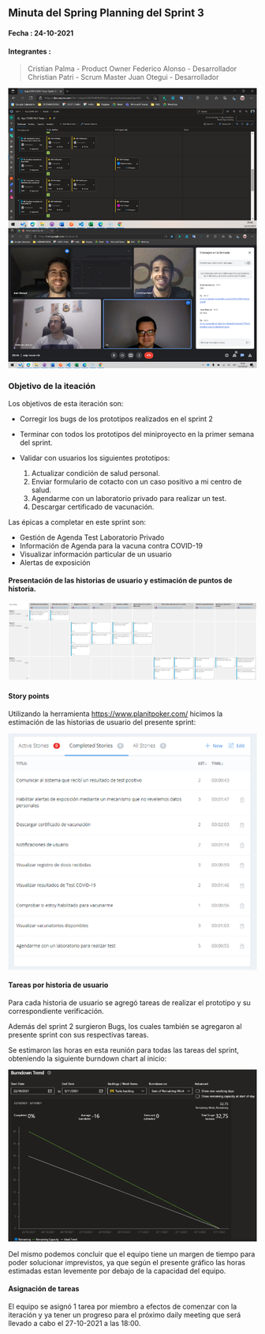 ## Minuta del Spring Planning del Sprint 3 <a name=""></a>

#### Fecha : 24-10-2021
#### Integrantes : 

>Cristian Palma - Product Owner
 Federico Alonso - Desarrollador
 Christian Patri - Scrum Master
 Juan Otegui - Desarrollador

 ![ ](../img/sprint_planning_team.png)

### Objetivo de la iteación

Los objetivos de esta iteración son:

* Corregir los bugs de los prototipos realizados en el sprint 2
* Terminar con todos los prototipos del miniproyecto en la primer semana del sprint.
* Validar con usuarios los siguientes prototipos:

    1.  Actualizar condición de salud personal.
    2.  Enviar formulario de cotacto con un caso  positivo a mi centro de salud.
    3.  Agendarme con un laboratorio privado para realizar un test.
    4.  Descargar certificado de vacunación.


Las épicas a completar en este sprint son:

* Gestión de Agenda Test Laboratorio Privado
* Información de Agenda para la vacuna contra COVID-19
* Visualizar información particular de un usuario
* Alertas de exposición

#### Presentación de las historias de usuario y estimación de puntos de historia.

 ![ ](../img/story_map.png)

#### Story points

Utilizando la herramienta https://www.planitpoker.com/ hicimos la estimación de las historias de usuario del presente sprint:

 ![ ](../img/poker_sp3.png)


 #### Tareas por historia de usuario

 Para cada historia de usuario se agregó tareas de realizar el prototipo y su correspondiente verificación.

 Además del sprint 2 surgieron Bugs, los cuales también se agregaron al presente sprint con sus respectivas tareas.

 Se estimaron las horas en esta reunión para todas las tareas del sprint, obteniendo la siguiente burndown chart al inicio:

  ![ ](../img/burndown-24-10-21.png)

  Del mismo podemos concluir que el equipo tiene un margen de tiempo para poder solucionar imprevistos, ya que según el presente gráfico las horas estimadas estan levemente por debajo de la capacidad del equipo.

  #### Asignación de tareas

  El equipo se asignó 1 tarea por miembro a efectos de comenzar con la iteración y ya tener un progreso para el próximo daily meeting que será llevado a cabo el 27-10-2021 a las 18:00.